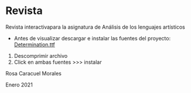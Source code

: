# Revista
Revista interactivapara la asignatura de Análisis de los lenguajes artísticos

- Antes de visualizar descargar e instalar las fuentes del proyecto: [Determination.ttf](https://github.com/batstuff/revista/blob/main/determination.zip?raw=true)
1. Descomprimir archivo
2. Click en ambas fuentes >>> instalar

Rosa Caracuel Morales

Enero 2021

